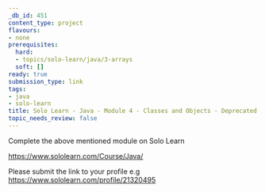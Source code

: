 ```yaml
---
_db_id: 451
content_type: project
flavours:
- none
prerequisites:
  hard:
  - topics/solo-learn/java/3-arrays
  soft: []
ready: true
submission_type: link
tags:
- java
- solo-learn
title: Solo Learn - Java - Module 4 - Classes and Objects - Deprecated
topic_needs_review: false
---
```


Complete the above mentioned module on Solo Learn

https://www.sololearn.com/Course/Java/

Please submit the link to your profile e.g https://www.sololearn.com/profile/21320495
